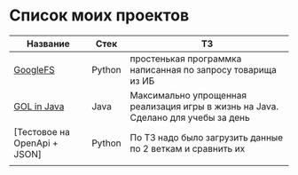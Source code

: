 # Список моих проектов 
| Название                                                        | Стек   | ТЗ                                                                                |
|-----------------------------------------------------------------|--------|-----------------------------------------------------------------------------------|
| [GoogleFS](https://github.com/96Plutonium/GoogleFS)             | Python | простенькая программка написанная по запросу товарища из ИБ                       |
| [GOL in Java](https://github.com/96Plutonium/game-of-live-Java) | Java   | Максимально упрощенная реализация игры в жизнь на Java. Сделано для учебы за день |
| [Тестовое на OpenApi + JSON]                                    | Python | По ТЗ надо было загрузить данные по 2 веткам и сравнить их                        |
|                                                                 |        |                                                                                   |
